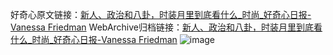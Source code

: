好奇心原文链接：[新人、政治和八卦，时装月里到底看什么_时尚_好奇心日报-Vanessa Friedman](https://www.qdaily.com/articles/6190.html)
WebArchive归档链接：[新人、政治和八卦，时装月里到底看什么_时尚_好奇心日报-Vanessa Friedman](http://web.archive.org/web/20190623170114/https://www.qdaily.com/articles/6190.html)
![image](http://ww3.sinaimg.cn/large/007d5XDply1g3w9ntc6ztj30u04mgb29)